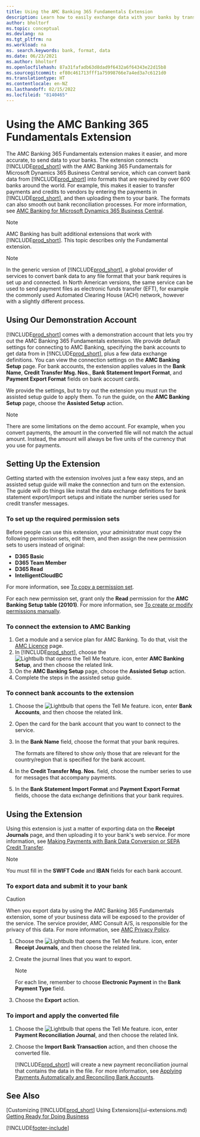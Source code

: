 ```yaml
---
title: Using the AMC Banking 365 Fundamentals Extension
description: Learn how to easily exchange data with your banks by transforming data into the format that they require.
author: bholtorf
ms.topic: conceptual
ms.devlang: na
ms.tgt_pltfrm: na
ms.workload: na
ms. search.keywords: bank, format, data
ms.date: 06/23/2021
ms.author: bholtorf
ms.openlocfilehash: 87a31fafadb63d8dad9f6432a6f64343e22d15b8
ms.sourcegitcommit: ef80c461713fff1a75998766e7a4ed3a7c6121d0
ms.translationtype: HT
ms.contentlocale: en-NZ
ms.lasthandoff: 02/15/2022
ms.locfileid: "8140465"
---
```

# <a name="using-the-amc-banking-365-fundamentals-extension"></a>Using the AMC Banking 365 Fundamentals Extension
The AMC Banking 365 Fundamentals extension makes it easier, and more accurate, to send data to your banks. The extension connects [!INCLUDE[prod_short](includes/prod_short.md)] with the AMC Banking 365 Fundamentals for Microsoft Dynamics 365 Business Central service, which can convert bank data from [!INCLUDE[prod_short](includes/prod_short.md)] into formats that are required by over 600 banks around the world. For example, this makes it easier to transfer payments and credits to vendors by entering the payments in [!INCLUDE[prod_short](includes/prod_short.md)], and then uploading them to your bank. The formats can also smooth out bank reconciliation processes. For more information, see [AMC Banking for Microsoft Dynamics 365 Business Central](https://www.amcbanking.com/bc-fundamentals/).

> [!Note]
> AMC Banking has built additional extensions that work with [!INCLUDE[prod_short](includes/prod_short.md)]. This topic describes only the Fundamental extension.

> [!NOTE]
> In the generic version of [!INCLUDE[prod_short](includes/prod_short.md)], a global provider of services to convert bank data to any file format that your bank requires is set up and connected. In North American versions, the same service can be used to send payment files as electronic funds transfer (EFT), for example the commonly used Automated Clearing House (ACH) network, however with a slightly different process.

## <a name="using-our-demonstration-account"></a>Using Our Demonstration Account
[!INCLUDE[prod_short](includes/prod_short.md)] comes with a demonstration account that lets you try out the AMC Banking 365 Fundamentals extension. We provide default settings for connecting to AMC Banking, specifying the bank accounts to get data from in [!INCLUDE[prod_short](includes/prod_short.md)], plus a few data exchange definitions. You can view the connection settings on the **AMC Banking Setup** page. For bank accounts, the extension applies values in the **Bank Name**, **Credit Transfer Msg. Nos.**, **Bank Statement Import Format**, and **Payment Export Format** fields on bank account cards.

We provide the settings, but to try out the extension you must run the assisted setup guide to apply them. To run the guide, on the **AMC Banking Setup** page, choose the **Assisted Setup** action.

> [!Note]
> There are some limitations on the demo account. For example, when you convert payments, the amount in the converted file will not match the actual amount. Instead, the amount will always be five units of the currency that you use for payments.  

## <a name="setting-up-the-extension"></a>Setting Up the Extension
Getting started with the extension involves just a few easy steps, and an assisted setup guide will make the connection and turn on the extension. The guide will do things like install the data exchange definitions for bank statement export/import setups and initiate the number series used for credit transfer messages.  

### <a name="to-set-up-the-required-permission-sets"></a>To set up the required permission sets
Before people can use this extension, your administrator must copy the following permission sets, edit them, and then assign the new permission sets to users instead of original:

* **D365 Basic**
* **D365 Team Member**
* **D365 Read**
* **IntelligentCloudBC**

For more information, see [To copy a permission set](ui-define-granular-permissions.md#to-copy-a-permission-set).

For each new permission set, grant only the **Read** permission for the **AMC Banking Setup table (20101)**. For more information, see [To create or modify permissions manually](ui-define-granular-permissions.md#to-create-or-modify-permissions-manually).

### <a name="to-connect-the-extension-to-amc-banking"></a>To connect the extension to AMC Banking
1. Get a module and a service plan for AMC Banking. To do that, visit the [AMC Licence](https://license.amcbanking.com/register) page.
2. In [!INCLUDE[prod_short](includes/prod_short.md)], choose the ![Lightbulb that opens the Tell Me feature.](media/ui-search/search_small.png "Tell me what you want to do") icon, enter **AMC Banking Setup**, and then choose the related link.  
3. On the **AMC Banking Setup** page, choose the **Assisted Setup** action.
4. Complete the steps in the assisted setup guide.

### <a name="to-connect-bank-accounts-to-the-extension"></a>To connect bank accounts to the extension
1. Choose the ![Lightbulb that opens the Tell Me feature.](media/ui-search/search_small.png "Tell me what you want to do") icon, enter **Bank Accounts**, and then choose the related link.
2. Open the card for the bank account that you want to connect to the service.
3. In the **Bank Name** field, choose the format that your bank requires.  

   The formats are filtered to show only those that are relevant for the country/region that is specified for the bank account.
4. In the **Credit Transfer Msg. Nos.** field, choose the number series to use for messages that accompany payments.
5. In the **Bank Statement Import Format** and **Payment Export Format** fields, choose the data exchange definitions that your bank requires.

## <a name="using-the-extension"></a>Using the Extension
Using this extension is just a matter of exporting data on the **Receipt Journals** page, and then uploading it to your bank's web service. For more information, see [Making Payments with Bank Data Conversion or SEPA Credit Transfer](finance-make-payments-with-bank-data-conversion-service-or-sepa-credit-transfer.md).

> [!Note]
> You must fill in the **SWIFT Code** and **IBAN** fields for each bank account.

### <a name="to-export-data-and-submit-it-to-your-bank"></a>To export data and submit it to your bank
> [!CAUTION]  
>  When you export data by using the AMC Banking 365 Fundamentals extension, some of your business data will be exposed to the provider of the service. The service provider, AMC Consult A/S, is responsible for the privacy of this data. For more information, see [AMC Privacy Policy](https://go.microsoft.com/fwlink/?LinkId=510158).

1. Choose the ![Lightbulb that opens the Tell Me feature.](media/ui-search/search_small.png "Tell me what you want to do") icon, enter **Receipt Journals**, and then choose the related link.
2. Create the journal lines that you want to export.  

   > [!Note]
   > For each line, remember to choose **Electronic Payment** in the **Bank Payment Type** field.
3. Choose the **Export** action.

### <a name="to-import-and-apply-the-converted-file"></a>To import and apply the converted file
1. Choose the ![Lightbulb that opens the Tell Me feature.](media/ui-search/search_small.png "Tell me what you want to do") icon, enter **Payment Reconciliation Journal**, and then choose the related link.
2. Choose the **Import Bank Transaction** action, and then choose the converted file.  

   [!INCLUDE[prod_short](includes/prod_short.md)] will create a new payment reconciliation journal that contains the data in the file. For more information, see [Applying Payments Automatically and Reconciling Bank Accounts](receivables-apply-payments-auto-reconcile-bank-accounts.md).

## <a name="see-also"></a>See Also
[Customizing [!INCLUDE[prod_short](includes/prod_short.md)] Using Extensions](ui-extensions.md)  
[Getting Ready for Doing Business](ui-get-ready-business.md)


[!INCLUDE[footer-include](includes/footer-banner.md)]